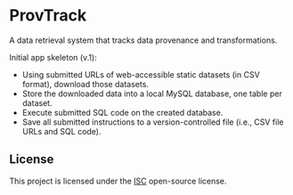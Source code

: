 # ProvTrack

A data retrieval system that tracks data provenance and transformations.

Initial app skeleton (v.1):
- Using submitted URLs of web-accessible static datasets (in CSV format), download those datasets.
- Store the downloaded data into a local MySQL database, one table per dataset.
- Execute submitted SQL code on the created database.
- Save all submitted instructions to a version-controlled file (i.e., CSV file URLs and SQL code).

## License
This project is licensed under the [ISC](https://en.wikipedia.org/wiki/ISC_license) open-source license.
